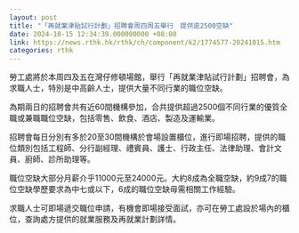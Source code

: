 ```yaml
---
layout: post
title: "「再就業津貼試行計劃」招聘會周四周五舉行　提供逾2500空缺"
date: 2024-10-15 12:34:39.000000000 +08:00
link: https://news.rthk.hk/rthk/ch/component/k2/1774577-20241015.htm
categories: rthk
---
```


勞工處將於本周四及五在灣仔修頓場館，舉行「再就業津貼試行計劃」招聘會，為求職人士，特別是中高齡人士，提供大量不同行業的職位空缺。

為期兩日的招聘會共有近60間機構參加，合共提供超過2500個不同行業的優質全職或兼職職位空缺，包括零售、飲食、酒店、製造及運輸業。

招聘會每日分別有多於20至30間機構於會場設置櫃位，進行即場招聘，提供的職位類別包括工程師、分行副經理、禮賓員、護士、行政主任、法律助理、會計文員、廚師、診所助理等。

職位空缺大部分月薪介乎11000元至24000元。大約8成為全職空缺，約9成7的職位空缺學歷要求為中七或以下，6成的職位空缺毋需相關工作經驗。

求職人士可即場遞交職位申請，有機會即場接受面試，亦可在勞工處設於場內的櫃位，查詢處方提供的就業服務及再就業計劃詳情。

